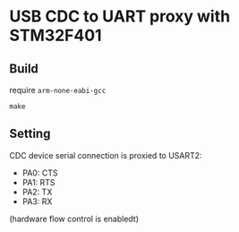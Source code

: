 USB CDC to UART proxy with STM32F401
====================================

## Build

require `arm-none-eabi-gcc`

```
make
```

## Setting

CDC device serial connection is proxied to USART2:

 * PA0: CTS
 * PA1: RTS
 * PA2: TX
 * PA3: RX

(hardware flow control is enabledt)
